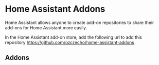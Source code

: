 # Home Assistant Addons

Home Assistant allows anyone to create add-on repositories to share their add-ons for Home Assistant more easily.  

In the Home Assistant add-on store, add the following url to add this repository
https://github.com/ozczecho/home-assistant-addons

## Addons


